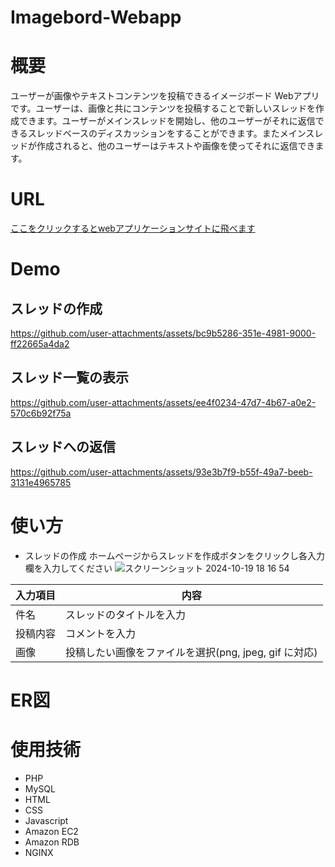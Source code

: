 # Imagebord-Webapp

# 概要

ユーザーが画像やテキストコンテンツを投稿できるイメージボード Webアプリです。ユーザーは、画像と共にコンテンツを投稿することで新しいスレッドを作成できます。ユーザーがメインスレッドを開始し、他のユーザーがそれに返信できるスレッドベースのディスカッションをすることができます。またメインスレッドが作成されると、他のユーザーはテキストや画像を使ってそれに返信できます。

# URL

[ここをクリックするとwebアプリケーションサイトに飛べます
](https://imageboard.mdtohtml.com)

# Demo

## スレッドの作成

https://github.com/user-attachments/assets/bc9b5286-351e-4981-9000-ff22665a4da2



## スレッド一覧の表示


https://github.com/user-attachments/assets/ee4f0234-47d7-4b67-a0e2-570c6b92f75a




## スレッドへの返信



https://github.com/user-attachments/assets/93e3b7f9-b55f-49a7-beeb-3131e4965785




# 使い方
- スレッドの作成
ホームページからスレッドを作成ボタンをクリックし各入力欄を入力してください
![スクリーンショット 2024-10-19 18 16 54](https://github.com/user-attachments/assets/11d92ba5-a5b3-4d09-896b-5d5e9d3f1bea)





| 入力項目 | 内容 |
| ---- | ---- |
| 件名 | スレッドのタイトルを入力 |
| 投稿内容 | コメントを入力 |
| 画像 | 投稿したい画像をファイルを選択(png, jpeg, gif に対応) |

# ER図


# 使用技術
- PHP
- MySQL
- HTML
- CSS
- Javascript
- Amazon EC2
- Amazon RDB
- NGINX

